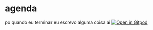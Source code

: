 # agenda
po quando eu terminar eu escrevo alguma coisa ai
[![Open in Gitpod](https://gitpod.io/button/open-in-gitpod.svg)](https://gitpod.io/#https://github.com/th3rius/agenda/)
